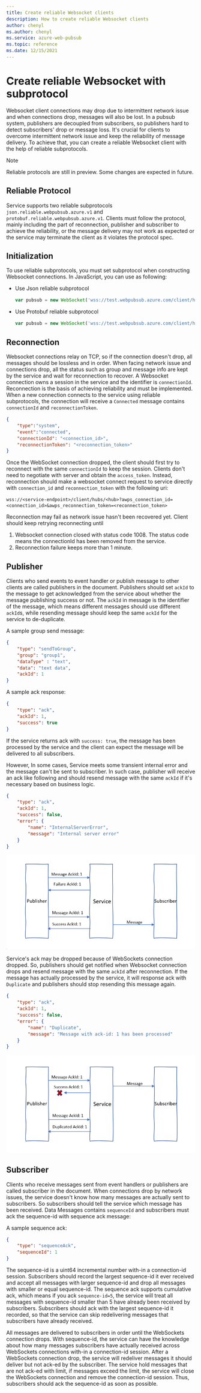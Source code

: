 ```yaml
---
title: Create reliable Websocket clients
description: How to create reliable Websocket clients
author: chenyl
ms.author: chenyl
ms.service: azure-web-pubsub
ms.topic: reference 
ms.date: 12/15/2021
---
```


# Create reliable Websocket with subprotocol

Websocket client connections may drop due to intermittent network issue and when connections drop, messages will also be lost. In a pubsub system, publishers are decoupled from subscribers, so publishers hard to detect subscribers' drop or message loss. It's crucial for clients to overcome intermittent network issue and keep the reliability of message delivery. To achieve that, you can create a reliable Websocket client with the help of reliable subprotocols.

> [!NOTE]
> Reliable protocols are still in preview. Some changes are expected in future.

## Reliable Protocol

Service supports two reliable subprotocols `json.reliable.webpubsub.azure.v1` and `protobuf.reliable.webpubsub.azure.v1`. Clients must follow the protocol, mainly including the part of reconnection, publisher and subscriber to achieve the reliability, or the message delivery may not work as expected or the service may terminate the client as it violates the protocol spec.

## Initialization

To use reliable subprotocols, you must set subprotocol when constructing Websocket connections. In JavaScript, you can use as following:

- Use Json reliable subprotocol
    ```js
    var pubsub = new WebSocket('wss://test.webpubsub.azure.com/client/hubs/hub1', 'json.reliable.webpubsub.azure.v1');
    ```

- Use Protobuf reliable subprotocol
    ```js
    var pubsub = new WebSocket('wss://test.webpubsub.azure.com/client/hubs/hub1', 'protobuf.reliable.webpubsub.azure.v1');
    ```

## Reconnection

Websocket connections relay on TCP, so if the connection doesn't drop, all messages should be lossless and in order. When facing network issue and connections drop, all the status such as group and message info are kept by the service and wait for reconnection to recover. A Websocket connection owns a session in the service and the identifier is `connectionId`. Reconnection is the basis of achieving reliability and must be implemented. When a new connection connects to the service using reliable subprotocols, the connection will receive a `Connected` message contains `connectionId` and `reconnectionToken`.

```json
{
    "type":"system",
    "event":"connected",
    "connectionId": "<connection_id>",
    "reconnectionToken": "<reconnection_token>"
}
```

Once the WebSocket connection dropped, the client should first try to reconnect with the same `connectionId` to keep the session. Clients don't need to negotiate with server and obtain the `access_token`. Instead, reconnection should make a websocket connect request to service directly with `connection_id` and `reconnection_token` with the following uri:

```
wss://<service-endpoint>/client/hubs/<hub>?awps_connection_id=<connection_id>&awps_reconnection_token=<reconnection_token>
```

Reconnection may fail as network issue hasn't been recovered yet. Client should keep retrying reconnecting until
1. Websocket connection closed with status code 1008. The status code means the connectionId has been removed from the service.
2. Reconnection failure keeps more than 1 minute.

## Publisher

Clients who send events to event handler or publish message to other clients are called publishers in the document. Publishers should set `ackId` to the message to get acknowledged from the service about whether the message publishing success or not. The `ackId` in message is the identifier of the message, which means different messages should use different `ackId`s, while resending message should keep the same `ackId` for the service to de-duplicate.

A sample group send message:
```json
{
    "type": "sendToGroup",
    "group": "group1",
    "dataType" : "text",
    "data": "text data",
    "ackId": 1
}
```

A sample ack response:
```json
{
    "type": "ack",
    "ackId": 1,
    "success": true
}
```

If the service returns ack with `success: true`, the message has been processed by the service and the client can expect the message will be delivered to all subscribers.

However, In some cases, Service meets some transient internal error and the message can't be sent to subscriber. In such case, publisher will receive an ack like following and should resend message with the same `ackId` if it's necessary based on business logic.
 
```json
{
    "type": "ack",
    "ackId": 1,
    "success": false,
    "error": {
        "name": "InternalServerError",
        "message": "Internal server error"
    }
}
```

![Message Failure](./media/howto-develop-reliable-clients/message-failed.png)

Service's ack may be dropped because of WebSockets connection dropped. So, publishers should get notified when Websocket connection drops and resend message with the same `ackId` after reconnection. If the message has actually processed by the service, it will response ack with `Duplicate` and publishers should stop resending this message again.

```json
{
    "type": "ack",
    "ackId": 1,
    "success": false,
    "error": {
        "name": "Duplicate",
        "message": "Message with ack-id: 1 has been processed"
    }
}
```

![Message duplicated](./media/howto-develop-reliable-clients/message-duplicated.png)

## Subscriber

Clients who receive messages sent from event handlers or publishers are called subscriber in the document. When connections drop by network issues, the service doesn't know how many messages are actually sent to subscribers. So subscribers should tell the service which message has been received. Data Messages contains `sequenceId` and subscribers must ack the sequence-id with sequence ack message:

A sample sequence ack:
```json
{
    "type": "sequenceAck",
    "sequenceId": 1
}
```

The sequence-id is a uint64 incremental number with-in a connection-id session. Subscribers should record the largest sequence-id it ever received and accept all messages with larger sequence-id and drop all messages with smaller or equal sequence-id. The sequence ack supports cumulative ack, which means if you ack `sequence-id=5`, the service will treat all messages with sequence-id smaller than 5 have already been received by subscribers. Subscribers should ack with the largest sequence-id it recorded, so that the service can skip redelivering messages that subscribers have already received.

All messages are delivered to subscribers in order until the WebSockets connection drops. With sequence-id, the service can have the knowledge about how many messages subscribers have actually received across WebSockets connections with-in a connection-id session. After a WebSockets connection drop, the service will redeliver messages it should deliver but not ack-ed by the subscriber. The service hold messages that are not ack-ed with limit, if messages exceed the limit, the service will close the WebSockets connection and remove the connection-id session. Thus, subscribers should ack the sequence-id as soon as possible.
